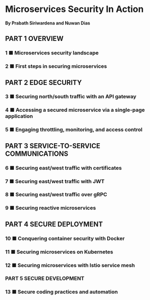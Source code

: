 # Microservices Security In Action
**By Prabath Siriwardena and Nuwan Dias**

## PART 1 OVERVIEW 
### 1 ■ Microservices security landscape
### 2 ■ First steps in securing microservices
## PART 2 EDGE SECURITY 
### 3 ■ Securing north/south traffic with an API gateway
### 4 ■ Accessing a secured microservice via a single-page application
### 5 ■ Engaging throttling, monitoring, and access control
## PART 3 SERVICE-TO-SERVICE COMMUNICATIONS 
### 6 ■ Securing east/west traffic with certificates 
### 7 ■ Securing east/west traffic with JWT 
### 8 ■ Securing east/west traffic over gRPC
### 9 ■ Securing reactive microservices
## PART 4 SECURE DEPLOYMENT 
### 10 ■ Conquering container security with Docker
### 11 ■ Securing microservices on Kubernetes
### 12 ■ Securing microservices with Istio service mesh
### PART 5 SECURE DEVELOPMENT 
### 13 ■ Secure coding practices and automation
